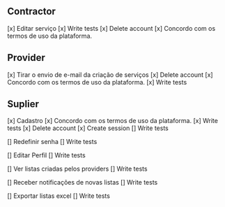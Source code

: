 ## Contractor

[x] Editar serviço
[x] Write tests
[x] Delete account
[x] Concordo com os termos de uso da plataforma.

## Provider

[x] Tirar o envio de e-mail da criação de serviços
[x] Delete account
[x] Concordo com os termos de uso da plataforma.
[x] Write tests


## Suplier

[x] Cadastro
[x] Concordo com os termos de uso da plataforma.
[x] Write tests
[x] Delete account
[x] Create session
[] Write tests

[] Redefinir senha
[] Write tests

[] Editar Perfil
[] Write tests

[] Ver listas criadas pelos providers
[] Write tests

[] Receber notificações de novas listas
[] Write tests

[] Exportar listas excel
[] Write tests

